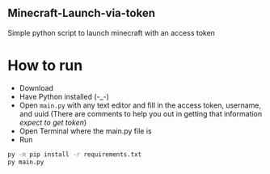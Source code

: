 ## Minecraft-Launch-via-token
Simple python script to launch minecraft with an access token

# How to run
- Download
- Have Python installed (-_-)
- Open `main.py` with any text editor and fill in the access token, username, and uuid (There are comments to help you out in getting that information *expect to get token*)
- Open Terminal where the main.py file is
- Run
```cmd
py -m pip install -r requirements.txt
py main.py
```

